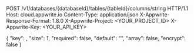 POST /v1/databases/{databaseId}/tables/{tableId}/columns/string HTTP/1.1
Host: cloud.appwrite.io
Content-Type: application/json
X-Appwrite-Response-Format: 1.8.0
X-Appwrite-Project: <YOUR_PROJECT_ID>
X-Appwrite-Key: <YOUR_API_KEY>

{
  "key": ,
  "size": 1,
  "required": false,
  "default": "<DEFAULT>",
  "array": false,
  "encrypt": false
}
